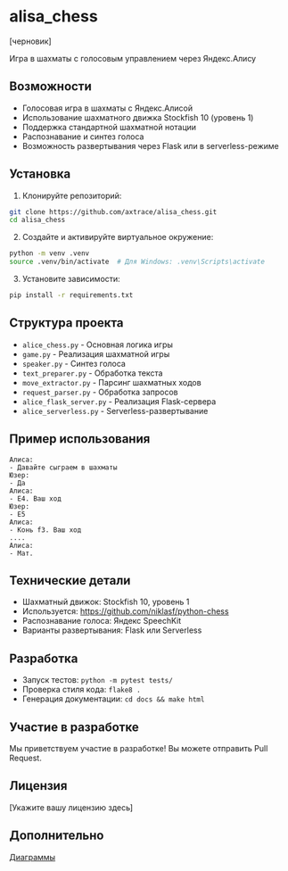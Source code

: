 # alisa_chess
[черновик]

Игра в шахматы с голосовым управлением через Яндекс.Алису

## Возможности
- Голосовая игра в шахматы с Яндекс.Алисой
- Использование шахматного движка Stockfish 10 (уровень 1)
- Поддержка стандартной шахматной нотации
- Распознавание и синтез голоса
- Возможность развертывания через Flask или в serverless-режиме

## Установка
1. Клонируйте репозиторий:
```bash
git clone https://github.com/axtrace/alisa_chess.git
cd alisa_chess
```

2. Создайте и активируйте виртуальное окружение:
```bash
python -m venv .venv
source .venv/bin/activate  # Для Windows: .venv\Scripts\activate
```

3. Установите зависимости:
```bash
pip install -r requirements.txt
```

## Структура проекта
- `alice_chess.py` - Основная логика игры
- `game.py` - Реализация шахматной игры
- `speaker.py` - Синтез голоса
- `text_preparer.py` - Обработка текста
- `move_extractor.py` - Парсинг шахматных ходов
- `request_parser.py` - Обработка запросов
- `alice_flask_server.py` - Реализация Flask-сервера
- `alice_serverless.py` - Serverless-развертывание

## Пример использования

```text
Алиса:
- Давайте сыграем в шахматы
Юзер:
- Да
Алиса:
- Е4. Ваш ход
Юзер:
- Е5
Алиса:
- Конь f3. Ваш ход
....
Алиса:
- Мат.
```

## Технические детали
- Шахматный движок: Stockfish 10, уровень 1
- Используется: https://github.com/niklasf/python-chess
- Распознавание голоса: Яндекс SpeechKit
- Варианты развертывания: Flask или Serverless

## Разработка
- Запуск тестов: `python -m pytest tests/`
- Проверка стиля кода: `flake8 .`
- Генерация документации: `cd docs && make html`

## Участие в разработке
Мы приветствуем участие в разработке! Вы можете отправить Pull Request.

## Лицензия
[Укажите вашу лицензию здесь]

## Дополнительно
[Диаграммы](https://github.com/axtrace/alisa_chess/blob/69ef50d4f7dad2d828f633468e4566c297f6b164/docs/reqs/hi_seq_diag.md)

